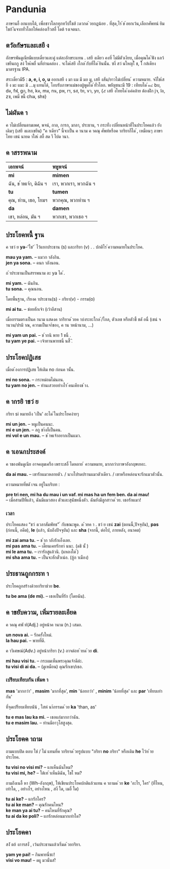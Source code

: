 # Pandunia

ภาษานอี้ อกแบบได้, เพื่อชาวโลกทุกทวีปใชส้ ะดวกด ้วยกฎน้อย 
. ที่สุด,ไร ้ข ้อยกเว้น,เลือกศัพทน์ ยิมใชก้ ันจากทั่วโลกให้คล่องเร็วสอื่ ไดต้ รงเจตนา.

## ตวัอกัษรและเสยี ง

 อักษรพันดูเนียมีแบบเดี่ยวและคู่ แต่ละอักขระแทน 
. เสยี งเดียว คงที่ ไม่มีตัวเงียบ, เมื่อคุณได ้ฟัง แลว้เขยีนถกู สง่ ใหเ้พอื่ นที่อ่านคล่อง 
. จะไดเ้สยี งใกล ้กับที่ได ้ยินนั้น. ซงึ่ สว่ นใหญใ่ ช, ใ้ กล้เคียงมาตรฐาน IPA.

สระเดี่ยวมี5 : 
**a, e, i, o, u**
 ออกเสยี ง มา แม มี มอ มู, เสยี งสัน/ยาวไม่เปลี่ยน ้
ความหมาย. จงึใชเ้สยี ง มะ แมะ มิ ...มุ แทนได้, โอบรับภาษาแม่ของผู้พูดได ้ทั่วโลก.
 พยัญชนะมี 19 : เทียบได ้๑๔ bบ, dด, fฟ, gก, hฮ, kค, mม, nน, pพ, rร, sส, 
tท, vว, yย, {๕ เสยี งไทยได ้แค่คล้าย ต้องฝึก jจ, lล, zซ, เพมิ่ ขนึ้ chฌ, shช}

## ไม่ผันค า

 ค าไม่เปลี่ยนตามเพศ, พจน์, กาล, การก, มาลา, ประธาน, ฯ กระทั่ง
เปลี่ยนหน้าที่ในประโยคแล้ว ยังเดิมๆ (เสยี งและเขยีน) “ค าเดียว” นี้จะเป็น ค านาม
ค าคณุ ศัพท์หรือค ากริยาก็ได ้, เหมือนๆ ภาษาไทย เชน่ นายด าใสเ่ สอื้ สด าี ไปด านา.

## ค าสรรพนาม

| เอกพจน์ | พหูพจน์ |
|:------------|:-------------|
| **mi**      | **mimen**    |
| ฉัน, ข ้าพเจ้า, ดิฉัน ฯ | เรา, พวกเรา, พวกฉัน ฯ |
| **tu**      | **tumen**    |
| คุณ, ท่าน, เธอ, โยมฯ | พวกคุณ, พวกท่าน ฯ |
| **da**      | **damen**    |
| เขา, หล่อน, มัน ฯ | พวกเขา, พวกเธอ ฯ |

## ประโยคพนื้ ฐาน

ค าชว่ ย
**ya**–'ใช' ่ ไว้แยกประธาน (s) และกริยา (v) . 
. ปกติไร ้ความหมายในประโยค.

**mau ya yam.**
– แมวก าลังกิน.  
**jen ya sona.**
– คนก าลังนอน.  

ถ ้าประธานเป็นสรรพนาม ละ ya ได ้.
 
**mi yam.**
– ฉันกิน.  
**tu sona.**
– คุณนอน.  

โดยพื้นฐาน, เรียงค าประธาน(s) - กริยา(v) - กรรม(o)

**mi ai tu.**
– ข่อยฮักเจ้า (เว้าอีสาน)  

เมื่อกรรมตรงเป็นค านาม แสดงค ากริยาด ้วยค าบ่งระยะใกล ้/ไกล, ตัวเลข หรือตัวชี้
ชดั อนื่ (เชน่ จ านวน/ปรมิ าณ, ความเป็นเจา้ของ, ค าน าหน้านาม, ...)

**mi yam un pai.**
– ข ้ากนิ พาย 1 ชนิ้ .  
**tu yam ye pai.**
– เจ้าทานพายชนิ้ นสี้ .ิ

## ประโยคปฏิเสธ

เมื่อต ้องการปฏิเสธ ให้เติม no ก่อนค านั้น.

**mi no sona.**
– กระหม่อมไม่นอน.  
**tu yam no jen.**
– ท่านเสวยอย่างไร ้คนเคียงข ้าง.

## ค ากรยิ าชว่ ย

กริยา si หมายถึง 'เป็น' ละได ้ในประโยคง่ายๆ

**mi un jen.**
– หนูเป็นคนนะ.  
**mi e un jen.**
– ลกู ชา้งก็เป็นคน.  
**mi vol e un mau.**
– ข ้าพเจ้าอยากเป็นแมว.

## ค าเอนกประสงค์

ค าของพันดูเนีย อาจคลุมเครือ 
เพราะสอื่ ไดหลาย ้ ความหมาย, มากกว่าภาษาอังกฤษเยอะ.

**da ai mau.**
– เขารักแมวหลายตัว. 
 / นางโปรดปรานแมวตัวเดียว. 
 / เขาหรือหล่อนจะรักแมวตัวนั้น.

ความหมายที่ชดั เจน อยู่ในบริบท :

**pre tri nen, mi ha du mau i un vaf. mi mas ha un fem ben. da ai mau!**  
– เมื่อสามปีที่แล้ว, ฉันมีแมวสอง
ตัวและสุนัขหนึ่งตัว. ฉันยังมีลูกสาวด ้วย. เธอรักแมว!

### เวลา

ประโยคแสดง “ชว่ งเวลาสัมพัทธ” ์ กับขณะพูด. ด ้วยค า 
. ชว่ ย เชน่ 
**zai**
(ตอนนี้,ปัจจุบัน),
**pas**
(ก่อนนี้, อดีต),
**le**
(แล้ว, นับถึงปัจจุบัน) และ
**sha**
(จากนี้, ต่อไป, ภายหลัง, อนาคต)

**mi zai ama tu.**
– ข ้าก าลังรักเอ็งเลย.  
**mi pas ama tu.**
– เดี๊ยนเคยรักทา่ นนะ. (ดชิ นั้ )  
**mi le ama tu.**
– เรารักสูแล้วนิ. (แหลงใต ้)  
**mi sha ama tu.**
– เปิ้นจะฮักตั๋วเน่อ. (อู้ก าเมือง)

## ประธานถูกกระท า

ประโยคถูกสร้างด้วยกริยาช่วย
**be**.

**tu be ama (de mi).**
– เธอเป็นที่รัก (โดยฉัน).

## ค าขยับความ, เพิ่มรายละเอียด

ค าคณุ ศพั ท์(Adj.) อยู่หน้าค านาม (n.) เสมอ.

**un nova ai.**
– รักครั้งใหม่.  
**la hau pai.**
– พายที่ดี.

ค าวิเศษณ์(Adv.) อยู่หน้ากริยา (v.) อาจต่อท ้ายด ้วย
**di**.

**mi hau visi tu.**
– กระผมเห็นพระคุณเจ้าดีล่ะ.   
**tu visi di ai da.**
– (ดูเหมือน) คุณรักเขา/เธอ.

### เปรียบเทียบกัน เพิ่มค า 
**mas**
'มากกว่า' ,
**masim** 'มากที่สุด',
**min** 'น้อยกว่า' ,
**minim** 'น้อยที่สุด' 
และ
**par**
'เทียบเท่ากัน'

ที่จุดเปรียบเทียบนัน้ , ใสห่ นา้กรรมด ้วย
**ka** 'than, as'

**tu e mas lau ka mi.**
– เธอแก่มากกว่าฉัน.  
**tu e masim lau.**
– ท่านมีอาวุโสสูงสุด.

## ประโยคค าถาม

ถามแบบปิด ตอบ ใช่ / ไม่ แทนที่ค ากริยาด ้วยรูปแบบ 
"กริยา
**no**
กริยา" หรือเติม
**he**
ไว้ท ้ายประโยค.

**tu visi no visi mi?**
– แกเห็นฉันไหม?  
**tu visi mi, he?**
– ใต้เท ้าเห็นดิฉัน, ใชไ่ หม?

ถามถึงเนอื้ หา (Wh-อังกฤษ), ให้เขียนประโยคปกติแล้วแทน
ค าถามด ้วย
**ke**
'อะไร, ใคร' (ที่ไหน, เท่าใด, , อย่างไร, อย่างไหน
, สงิ่ ใด, เมอื่ ใด) 

**tu ai ke?**
– แกรักใคร?  
**tu ai ke man?**
– คุณรักคนไหน?  
**ke man ya ai tu?**
– คนไหนที่รักคุณ?  
**tu ai da ke poli?**
– แกรักหล่อนมากเท่าใด?

## ประโยคคา

สง่ั ตอ้ งการสงั่ , เว้นประธานแล้วเริ่มด ้วยกริยา.

**yam ye pai!**
– กินพายนี่ซะ!  
**visi vo mau!**
– ดแู มวนั่นส!ิ
